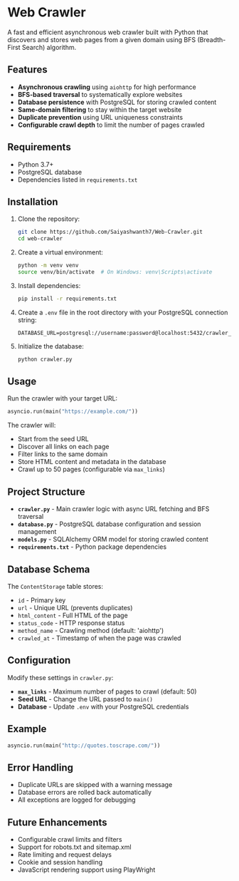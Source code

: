 # Web Crawler

A fast and efficient asynchronous web crawler built with Python that discovers and stores web pages from a given domain using BFS (Breadth-First Search) algorithm.

## Features

- **Asynchronous crawling** using `aiohttp` for high performance
- **BFS-based traversal** to systematically explore websites
- **Database persistence** with PostgreSQL for storing crawled content
- **Same-domain filtering** to stay within the target website
- **Duplicate prevention** using URL uniqueness constraints
- **Configurable crawl depth** to limit the number of pages crawled

## Requirements

- Python 3.7+
- PostgreSQL database
- Dependencies listed in `requirements.txt`

## Installation

1. Clone the repository:
   ```bash
   git clone https://github.com/Saiyashwanth7/Web-Crawler.git
   cd web-crawler
   ```

2. Create a virtual environment:
   ```bash
   python -m venv venv
   source venv/bin/activate  # On Windows: venv\Scripts\activate
   ```

3. Install dependencies:
   ```bash
   pip install -r requirements.txt
   ```

4. Create a `.env` file in the root directory with your PostgreSQL connection string:
   ```
   DATABASE_URL=postgresql://username:password@localhost:5432/crawler_db
   ```

5. Initialize the database:
   ```bash
   python crawler.py
   ```

## Usage

Run the crawler with your target URL:

```python
asyncio.run(main("https://example.com/"))
```

The crawler will:
- Start from the seed URL
- Discover all links on each page
- Filter links to the same domain
- Store HTML content and metadata in the database
- Crawl up to 50 pages (configurable via `max_links`)

## Project Structure

- **`crawler.py`** - Main crawler logic with async URL fetching and BFS traversal
- **`database.py`** - PostgreSQL database configuration and session management
- **`models.py`** - SQLAlchemy ORM model for storing crawled content
- **`requirements.txt`** - Python package dependencies

## Database Schema

The `ContentStorage` table stores:
- `id` - Primary key
- `url` - Unique URL (prevents duplicates)
- `html_content` - Full HTML of the page
- `status_code` - HTTP response status
- `method_name` - Crawling method (default: 'aiohttp')
- `crawled_at` - Timestamp of when the page was crawled

## Configuration

Modify these settings in `crawler.py`:

- **`max_links`** - Maximum number of pages to crawl (default: 50)
- **Seed URL** - Change the URL passed to `main()`
- **Database** - Update `.env` with your PostgreSQL credentials

## Example

```python
asyncio.run(main("http://quotes.toscrape.com/"))
```

## Error Handling

- Duplicate URLs are skipped with a warning message
- Database errors are rolled back automatically
- All exceptions are logged for debugging

## Future Enhancements

- Configurable crawl limits and filters
- Support for robots.txt and sitemap.xml
- Rate limiting and request delays
- Cookie and session handling
- JavaScript rendering support using PlayWright
